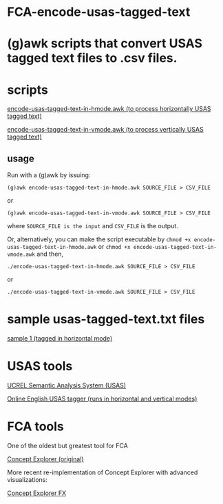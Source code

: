 # FCA-encode-usas-tagged-text

# (g)awk scripts that convert USAS tagged text files to .csv files.

# scripts

[encode-usas-tagged-text-in-hmode.awk (to process horizontally USAS tagged text)](encode-usas-tagged-text-in-hmode.awk)

[encode-usas-tagged-text-in-vmode.awk (to process vertically USAS tagged text)](encode-usas-tagged-text-in-vmode.awk)

## usage

Run with a (g)awk by issuing:

`(g)awk encode-usas-tagged-text-in-hmode.awk SOURCE_FILE > CSV_FILE`

or

`(g)awk encode-usas-tagged-text-in-vmode.awk SOURCE_FILE > CSV_FILE`

where `SOURCE_FILE is the input` and `CSV_FILE` is the output.

Or, alternatively, you can make the script executable by `chmod +x encode-usas-tagged-text-in-hmode.awk` or `chmod +x encode-usas-tagged-text-in-vmode.awk` and then,

`./encode-usas-tagged-text-in-hmode.awk SOURCE_FILE > CSV_FILE`

or

`./encode-usas-tagged-text-in-vmode.awk SOURCE_FILE > CSV_FILE`

# sample usas-tagged-text.txt files

[sample 1 (tagged in horizontal mode)](usas-tagged-text-in-hmode-sample1.txt)

# USAS tools

[UCREL Semantic Analysis System (USAS)](https://ucrel.lancs.ac.uk/usas/)

[Online English USAS tagger (runs in horizontal and vertical modes)](http://ucrel-api.lancaster.ac.uk/usas/tagger.html)

# FCA tools

One of the oldest but greatest tool for FCA

[Concept Explorer (original)](http://conexp.sourceforge.net/)

More recent re-implementation of Concept Explorer with advanced visualizations:

[Concept Explorer FX](https://francesco-kriegel.github.io/conexp-fx/)

